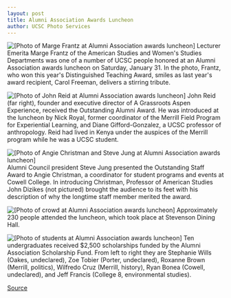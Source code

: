 ```yaml
---
layout: post
title: Alumni Association Awards Luncheon
author: UCSC Photo Services
---
```


![\[Photo of Marge Frantz at Alumni Association awards luncheon\]][1] Lecturer Emerita Marge Frantz of the American Studies and Women's Studies Departments was one of a number of UCSC people honored at an Alumni Association awards luncheon on Saturday, January 31. In the photo, Frantz, who won this year's Distinguished Teaching Award, smiles as last year's award recipient, Carol Freeman, delivers a stirring tribute.

![\[Photo of John Reid at Alumni Association awards luncheon\]][2] John Reid (far right), founder and executive director of A Grassroots Aspen Experience, received the Outstanding Alumni Award. He was introduced at the luncheon by Nick Royal, former coordinator of the Merrill Field Program for Experiential Learning, and Diane Gifford-Gonzalez, a UCSC professor of anthropology. Reid had lived in Kenya under the auspices of the Merrill program while he was a UCSC student.

![\[Photo of Angie Christman and Steve Jung at Alumni Association awards luncheon\]][3] Alumni Council president Steve Jung presented the Outstanding Staff Award to Angie Christman, a coordinator for student programs and events at Cowell College. In introducing Christman, Professor of American Studies John Dizikes (not pictured) brought the audience to its feet with his description of why the longtime staff member merited the award.

![\[Photo of crowd at Alumni Association awards luncheon\]][4] Approximately 230 people attended the luncheon, which took place at Stevenson Dining Hall.

![\[Photo of students at Alumni Association awards luncheon\]][5] Ten undergraduates received $2,500 scholarships funded by the Alumni Association Scholarship Fund. From left to right they are Stephanie Wills (Oakes, undeclared), Zoe Tobier (Porter, undeclared), Roxanne Brown (Merrill, politics), Wilfredo Cruz (Merrill, history), Ryan Bonea (Cowell, undeclared), and Jeff Francis (College 8, environmental studies).

[1]: http://www1.ucsc.edu/oncampus/currents/97-98/art/alumni.frantz.98-02-09.gif
[2]: http://www1.ucsc.edu/oncampus/currents/97-98/art/alumni.reid.98-02-09.gif
[3]: http://www1.ucsc.edu/oncampus/currents/97-98/art/alumni.christman.98-02-09.gif
[4]: http://www1.ucsc.edu/oncampus/currents/97-98/art/alumni.crowd.98-02-09.gif
[5]: http://www1.ucsc.edu/oncampus/currents/97-98/art/alumni.students.98-02-09.gif

[Source](http://www1.ucsc.edu/oncampus/currents/97-98/02-09/alumni.frantz.htm "Permalink to Photo of Marge Frantz: 02-09-98")
